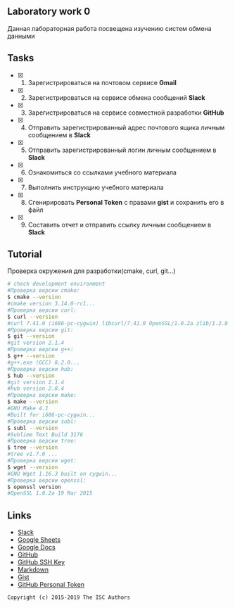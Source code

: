## Laboratory work 0

Данная лабораторная работа посвещена изучению систем обмена данными

## Tasks
- [x] 1. Зарегистрироваться на почтовом сервисе **Gmail**
- [x] 2. Зарегистрироваться на сервисе обмена сообщений **Slack**
- [x] 3. Зарегистрироваться на сервисе совместной разработки **GitHub**
- [x] 4. Отправить зарегистрированный адрес почтового ящика личным сообщением в **Slack**
- [x] 5. Отправить зарегистрированный логин личным сообщением в **Slack**
- [x] 6. Ознакомиться со ссылками учебного материала
- [x] 7. Выполнить инструкцию учебного материала
- [x] 8. Сгенирировать **Personal Token** с правами **gist** и сохранить его в файл
- [x] 9. Составить отчет и отправить ссылку личным сообщением в **Slack**

## Tutorial
Проверка окружения для разработки(cmake, curl, git...)
```sh
# check development environment
#Проверка версии cmake:
$ cmake --version
#cmake version 3.14.0-rc1...
#Проверка версии curl:
$ curl --version
#curl 7.41.0 (i686-pc-cygwin) libcurl/7.41.0 OpenSSL/1.0.2a zlib/1.2.8 libidn/1.29 libssh2/1.5.0...
#Проверка версии git:
$ git --version
#git version 2.1.4
#Проверка версии g++:
$ g++ --version
#g++.exe (GCC) 8.2.0...
#Проверка версии hub:
$ hub --version
#git version 2.1.4
#hub version 2.8.4
#Проверка версии make:
$ make --version
#GNU Make 4.1
#Built for i686-pc-cygwin...
#Проверка версии subl:
$ subl --version
#Sublime Text Build 3176
#Проверка версии tree:
$ tree --version
#tree v1.7.0 ...
#Проверка версии wget:
$ wget --version
#GNU Wget 1.16.3 built on cygwin...
#Проверка версии openssl:
$ openssl version
#OpenSSL 1.0.2a 19 Mar 2015
```

## Links

- [Slack](https://slack.com)
- [Google Sheets](https://www.google.ru/intl/ru/sheets/about/)
- [Google Docs](https://www.google.ru/intl/ru/docs/about/)
- [GitHub](https://github.com)
- [GitHub SSH Key](https://help.github.com/articles/generating-a-new-ssh-key-and-adding-it-to-the-ssh-agent/)
- [Markdown](https://stackedit.io)
- [Gist](https://gist.github.com)
- [GitHub Personal Token](https://github.com/settings/tokens/new)


```
Copyright (c) 2015-2019 The ISC Authors
```
